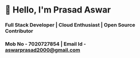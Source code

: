 # 👋 Hello, I'm Prasad Aswar

### Full Stack Developer | Cloud Enthusiast | Open Source Contributor

### Mob No - 7020727854  | Email Id - aswarprasad2000@gmail.com
